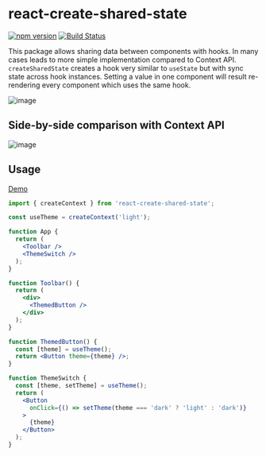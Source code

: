 # react-create-shared-state

[![npm version](https://badge.fury.io/js/react-create-shared-state.svg)](https://badge.fury.io/js/react-create-shared-state)
[![Build Status](https://github.com/mucsi96/react-create-shared-state/workflows/Build/badge.svg)](https://github.com/mucsi96/react-create-shared-state/actions?query=workflow%3ABuild+branch%3Amaster)

This package allows sharing data between components with hooks. In many cases leads to more simple implementation compared to Context API.
`createSharedState` creates a hook very similar to `useState` but with sync state across hook instances. Setting a value in one component will result re-rendering every component which uses the same hook.

![image](https://user-images.githubusercontent.com/3163392/68551190-7fe32c80-040a-11ea-935c-e390f1121a24.png)

## Side-by-side comparison with Context API

![image](https://user-images.githubusercontent.com/3163392/68534701-aedc9e00-0337-11ea-89c3-7eed540f23cd.png)

## Usage

[Demo](https://codesandbox.io/s/react-create-shared-state-demo-9s9ui)

```jsx
import { createContext } from 'react-create-shared-state';

const useTheme = createContext('light');

function App {
  return (
    <Toolbar />
    <ThemeSwitch />
  );
}

function Toolbar() {
  return (
    <div>
      <ThemedButton />
    </div>
  );
}

function ThemedButton() {
  const [theme] = useTheme();
  return <Button theme={theme} />;
}

function ThemeSwitch {
  const [theme, setTheme] = useTheme();
  return (
    <Button
      onClick={() => setTheme(theme === 'dark' ? 'light' : 'dark')}
    >
      {theme}
    </Button>
  );
}
```
